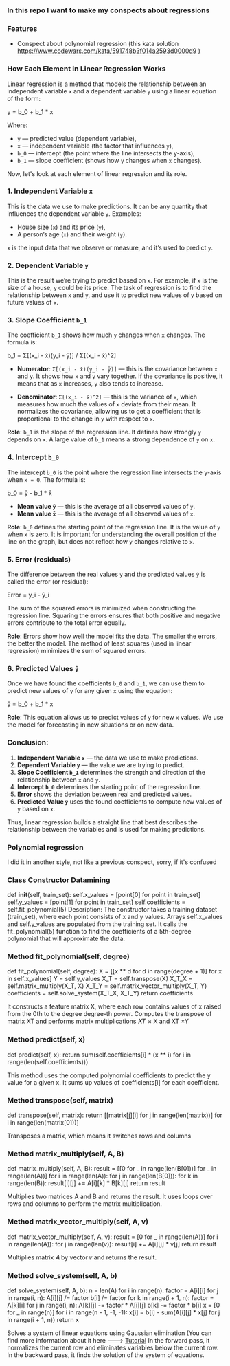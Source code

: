 ### In this repo I want to make my conspects about regressions



### Features
- Conspect about polynomial regression (this kata solution https://www.codewars.com/kata/591748b3f014a2593d0000d9 )








### How Each Element in Linear Regression Works

Linear regression is a method that models the relationship between an independent variable `x` and a dependent variable `y` using a linear equation of the form:


y = b_0 + b_1 * x



Where:
- `y` — predicted value (dependent variable),
- `x` — independent variable (the factor that influences `y`),
- `b_0` — intercept (the point where the line intersects the y-axis),
- `b_1` — slope coefficient (shows how `y` changes when `x` changes).

Now, let's look at each element of linear regression and its role.

### 1. **Independent Variable `x`**

This is the data we use to make predictions. It can be any quantity that influences the dependent variable `y`. Examples:
- House size (`x`) and its price (`y`),
- A person’s age (`x`) and their weight (`y`).

`x` is the input data that we observe or measure, and it’s used to predict `y`.

### 2. **Dependent Variable `y`**

This is the result we’re trying to predict based on `x`. For example, if `x` is the size of a house, `y` could be its price. The task of regression is to find the relationship between `x` and `y`, and use it to predict new values of `y` based on future values of `x`.

### 3. **Slope Coefficient `b_1`**

The coefficient `b_1` shows how much `y` changes when `x` changes. The formula is:



b_1 = Σ[(x_i - x̄)(y_i - ȳ)] / Σ[(x_i - x̄)^2]




- **Numerator**: `Σ[(x_i - x̄)(y_i - ȳ)]` — this is the covariance between `x` and `y`. It shows how `x` and `y` vary together. If the covariance is positive, it means that as `x` increases, `y` also tends to increase.
  
- **Denominator**: `Σ[(x_i - x̄)^2]` — this is the variance of `x`, which measures how much the values of `x` deviate from their mean. It normalizes the covariance, allowing us to get a coefficient that is proportional to the change in `y` with respect to `x`.

**Role**: `b_1` is the slope of the regression line. It defines how strongly `y` depends on `x`. A large value of `b_1` means a strong dependence of `y` on `x`.

### 4. **Intercept `b_0`**

The intercept `b_0` is the point where the regression line intersects the y-axis when `x = 0`. The formula is:



b_0 = ȳ - b_1 * x̄




- **Mean value `ȳ`** — this is the average of all observed values of `y`.
- **Mean value `x̄`** — this is the average of all observed values of `x`.

**Role**: `b_0` defines the starting point of the regression line. It is the value of `y` when `x` is zero. It is important for understanding the overall position of the line on the graph, but does not reflect how `y` changes relative to `x`.

### 5. **Error (residuals)**

The difference between the real values `y` and the predicted values `ŷ` is called the error (or residual):


Error = y_i - ŷ_i



The sum of the squared errors is minimized when constructing the regression line. Squaring the errors ensures that both positive and negative errors contribute to the total error equally.

**Role**: Errors show how well the model fits the data. The smaller the errors, the better the model. The method of least squares (used in linear regression) minimizes the sum of squared errors.

### 6. **Predicted Values `ŷ`**

Once we have found the coefficients `b_0` and `b_1`, we can use them to predict new values of `y` for any given `x` using the equation:


ŷ = b_0 + b_1 * x



**Role**: This equation allows us to predict values of `y` for new `x` values. We use the model for forecasting in new situations or on new data.

### Conclusion:

1. **Independent Variable `x`** — the data we use to make predictions.
2. **Dependent Variable `y`** — the value we are trying to predict.
3. **Slope Coefficient `b_1`** determines the strength and direction of the relationship between `x` and `y`.
4. **Intercept `b_0`** determines the starting point of the regression line.
5. **Error** shows the deviation between real and predicted values.
6. **Predicted Value `ŷ`** uses the found coefficients to compute new values of `y` based on `x`.

Thus, linear regression builds a straight line that best describes the relationship between the variables and is used for making predictions.






### Polynomial regression

I did it in another style, not like a previous conspect, sorry, if it's confused

### Class Constructor Datamining

def __init__(self, train_set):
    self.x_values = [point[0] for point in train_set]
    self.y_values = [point[1] for point in train_set]
    self.coefficients = self.fit_polynomial(5)
Description:
The constructor takes a training dataset (train_set), where each point consists of x and y values.
Arrays self.x_values and self.y_values are populated from the training set.
It calls the fit_polynomial(5) function to find the coefficients of a 5th-degree polynomial that will approximate the data.

### Method fit_polynomial(self, degree)


def fit_polynomial(self, degree):
    X = [[x ** d for d in range(degree + 1)] for x in self.x_values]
    Y = self.y_values
    X_T = self.transpose(X)
    X_T_X = self.matrix_multiply(X_T, X)
    X_T_Y = self.matrix_vector_multiply(X_T, Y)
    coefficients = self.solve_system(X_T_X, X_T_Y)
    return coefficients


It constructs a feature matrix X, where each row contains values of x raised from the 0th to the degree degree-th power.
Computes the transpose of matrix XT and performs matrix multiplications 𝑋𝑇 × X and XT ×Y 


### Method predict(self, x)

def predict(self, x):
    return sum(self.coefficients[i] * (x ** i) for i in range(len(self.coefficients)))

This method uses the computed polynomial coefficients to predict the y value for a given x.
It sums up values of coefficients[i] for each coefficient.

### Method transpose(self, matrix)

def transpose(self, matrix):
    return [[matrix[j][i] for j in range(len(matrix))] for i in range(len(matrix[0]))]

Transposes a matrix, which means it switches rows and columns



### Method matrix_multiply(self, A, B)

def matrix_multiply(self, A, B):
    result = [[0 for _ in range(len(B[0]))] for _ in range(len(A))]
    for i in range(len(A)):
        for j in range(len(B[0])):
            for k in range(len(B)):
                result[i][j] += A[i][k] * B[k][j]
    return result



Multiplies two matrices A and B and returns the result.
It uses loops over rows and columns to perform the matrix multiplication.



### Method matrix_vector_multiply(self, A, v)

def matrix_vector_multiply(self, A, v):
    result = [0 for _ in range(len(A))]
    for i in range(len(A)):
        for j in range(len(v)):
            result[i] += A[i][j] * v[j]
    return result


Multiplies matrix 𝐴 by vector 𝑣 and returns the result.


### Method solve_system(self, A, b)

def solve_system(self, A, b):
    n = len(A)
    for i in range(n):
        factor = A[i][i]
        for j in range(i, n):
            A[i][j] /= factor
        b[i] /= factor
        for k in range(i + 1, n):
            factor = A[k][i]
            for j in range(i, n):
                A[k][j] -= factor * A[i][j]
            b[k] -= factor * b[i]
    x = [0 for _ in range(n)]
    for i in range(n - 1, -1, -1):
        x[i] = b[i] - sum(A[i][j] * x[j] for j in range(i + 1, n))
    return x


Solves a system of linear equations using Gaussian elimination (You can find more information about it here ---> [Tutorial](https://www.youtube.com/watch?v=eDb6iugi6Uk)
In the forward pass, it normalizes the current row and eliminates variables below the current row.
In the backward pass, it finds the solution of the system of equations.
